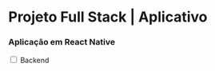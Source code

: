 <!DOCTYPE html>
<html lang="en">

<head>
  <meta charset="UTF-8">
  <meta name="viewport" content="width=device-width, initial-scale=1.0">
</head>

<body>
  <div>
    <h1>Projeto Full Stack | Aplicativo</h1>
    <h3>Aplicação em React Native</h3>
    <input type="checkbox" />
    <span>Backend</span>
  </div>
</body>

</html>

